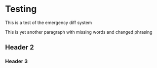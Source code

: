 # Testing

This is a test of the emergency diff system

This is yet another paragraph with missing words and changed phrasing

## Header 2

### Header 3
